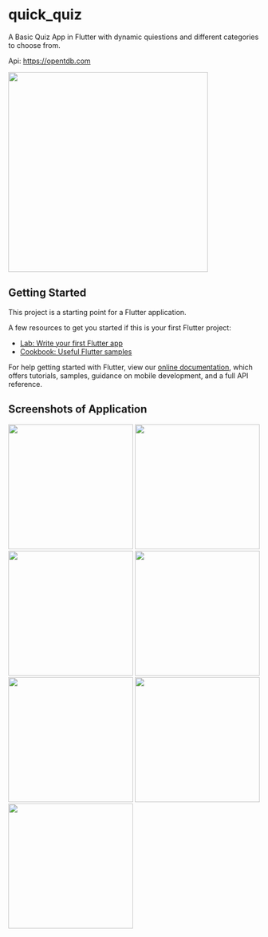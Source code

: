 # quick_quiz

A Basic Quiz App in Flutter with dynamic quiestions and different categories to choose from.

Api: https://opentdb.com

<img width="400" src="https://user-images.githubusercontent.com/26114744/175955479-4d5fa7fd-488d-49a0-8cad-cd5961895660.png"> 

## Getting Started

This project is a starting point for a Flutter application.

A few resources to get you started if this is your first Flutter project:

- [Lab: Write your first Flutter app](https://flutter.dev/docs/get-started/codelab)
- [Cookbook: Useful Flutter samples](https://flutter.dev/docs/cookbook)

For help getting started with Flutter, view our
[online documentation](https://flutter.dev/docs), which offers tutorials,
samples, guidance on mobile development, and a full API reference.



## Screenshots of Application

<img width="250" src="https://user-images.githubusercontent.com/26114744/175948354-4ef7bfe6-1405-42e7-81fa-a300469d3403.PNG">   <img width="250" src="https://user-images.githubusercontent.com/26114744/175947419-4f3e56f1-5071-4278-ab0d-4a05ac9427dc.PNG">   <img width="250" src="https://user-images.githubusercontent.com/26114744/175948415-d809cbfa-c3c3-48cb-b6d3-8df5cc9532e2.PNG">   <img width="250" src="https://user-images.githubusercontent.com/26114744/175948460-a097fcb3-854a-405d-b10e-b5ce93c4ade4.PNG">   <img width="250" src="https://user-images.githubusercontent.com/26114744/175948507-783eaadc-f95a-4ee0-b744-ea222e7b7fad.PNG">   <img width="250" src="https://user-images.githubusercontent.com/26114744/175953536-1c5963d5-f659-411b-9638-8c3ee23506c2.PNG">   <img width="250" src="https://user-images.githubusercontent.com/26114744/175948571-9c952693-4af2-4ff5-9181-a362d5c9a6d9.PNG">

